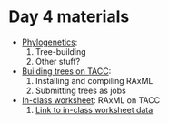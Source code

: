 # Day 4 materials

* [Phylogenetics]():
  1. Tree-building
  2. Other stuff?
* [Building trees on TACC]():
  1. Installing and compiling RAxML
  2. Submitting trees as jobs
* [In-class worksheet](): RAxML on TACC
  1. [Link to in-class worksheet data]()
